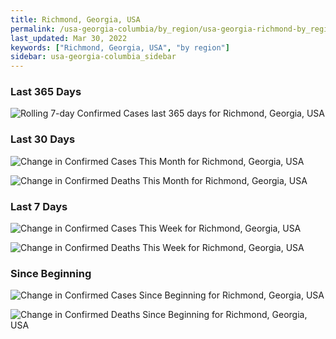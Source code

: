 ```yaml
---
title: Richmond, Georgia, USA
permalink: /usa-georgia-columbia/by_region/usa-georgia-richmond-by_region.html
last_updated: Mar 30, 2022
keywords: ["Richmond, Georgia, USA", "by region"]
sidebar: usa-georgia-columbia_sidebar
---
```


<h3>Last 365 Days</h3>

![Rolling 7-day Confirmed Cases last 365 days for Richmond, Georgia, USA](/covid_tracker/images/graphs/usa-georgia-richmond-weekly_totals_graph.png)

<h3>Last 30 Days</h3>

![Change in Confirmed Cases This Month for Richmond, Georgia, USA](/covid_tracker/images/graphs/usa-georgia-richmond-delta_confirmed-30_days_graph.png)

![Change in Confirmed Deaths This Month for Richmond, Georgia, USA](/covid_tracker/images/graphs/usa-georgia-richmond-delta_deaths-30_days_graph.png)

<h3>Last 7 Days</h3>

![Change in Confirmed Cases This Week for Richmond, Georgia, USA](/covid_tracker/images/graphs/usa-georgia-richmond-delta_confirmed-7_days_graph.png)

![Change in Confirmed Deaths This Week for Richmond, Georgia, USA](/covid_tracker/images/graphs/usa-georgia-richmond-delta_deaths-7_days_graph.png)

<h3>Since Beginning</h3>

![Change in Confirmed Cases Since Beginning for Richmond, Georgia, USA](/covid_tracker/images/graphs/usa-georgia-richmond-delta_confirmed-since_beginning_graph.png)

![Change in Confirmed Deaths Since Beginning for Richmond, Georgia, USA](/covid_tracker/images/graphs/usa-georgia-richmond-delta_deaths-since_beginning_graph.png)
